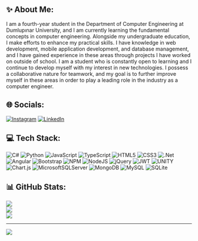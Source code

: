 ## ✨ About Me:
I am a fourth-year student in the Department of Computer Engineering at Dumlupınar University, and I am currently learning the fundamental concepts in computer engineering. Alongside my undergraduate education, I make efforts to enhance my practical skills. I have knowledge in web development, mobile application development, and database management, and I have gained experience in these areas through projects I have worked on outside of school. I am a student who is constantly open to learning and I continue to develop myself with my interest in new technologies. I possess a collaborative nature for teamwork, and my goal is to further improve myself in these areas in order to play a leading role in the industry as a computer engineer.

## 🌐 Socials:
[![Instagram](https://img.shields.io/badge/Instagram-%23E4405F.svg?logo=Instagram&logoColor=white)](https://instagram.com/yagcifrkn) [![LinkedIn](https://img.shields.io/badge/LinkedIn-%230077B5.svg?logo=linkedin&logoColor=white)](https://linkedin.com/in/furkanyagci) 

## 💻 Tech Stack:
![C#](https://img.shields.io/badge/c%23-%23239120.svg?style=for-the-badge&logo=c-sharp&logoColor=white) ![Python](https://img.shields.io/badge/python-3670A0?style=for-the-badge&logo=python&logoColor=ffdd54) ![JavaScript](https://img.shields.io/badge/javascript-%23323330.svg?style=for-the-badge&logo=javascript&logoColor=%23F7DF1E) ![TypeScript](https://img.shields.io/badge/typescript-%23007ACC.svg?style=for-the-badge&logo=typescript&logoColor=white) ![HTML5](https://img.shields.io/badge/html5-%23E34F26.svg?style=for-the-badge&logo=html5&logoColor=white) ![CSS3](https://img.shields.io/badge/css3-%231572B6.svg?style=for-the-badge&logo=css3&logoColor=white) ![.Net](https://img.shields.io/badge/.NET-5C2D91?style=for-the-badge&logo=.net&logoColor=white) ![Angular](https://img.shields.io/badge/angular-%23DD0031.svg?style=for-the-badge&logo=angular&logoColor=white) ![Bootstrap](https://img.shields.io/badge/bootstrap-%23563D7C.svg?style=for-the-badge&logo=bootstrap&logoColor=white) ![NPM](https://img.shields.io/badge/NPM-%23000000.svg?style=for-the-badge&logo=npm&logoColor=white) ![NodeJS](https://img.shields.io/badge/node.js-6DA55F?style=for-the-badge&logo=node.js&logoColor=white) ![jQuery](https://img.shields.io/badge/jquery-%230769AD.svg?style=for-the-badge&logo=jquery&logoColor=white) ![JWT](https://img.shields.io/badge/JWT-black?style=for-the-badge&logo=JSON%20web%20tokens) ![UNITY](https://img.shields.io/badge/Unity-%2320232a.svg?style=for-the-badge&logo=unity&logoColor=white) ![Chart.js](https://img.shields.io/badge/chart.js-F5788D.svg?style=for-the-badge&logo=chart.js&logoColor=white) ![MicrosoftSQLServer](https://img.shields.io/badge/Microsoft%20SQL%20Sever-CC2927?style=for-the-badge&logo=microsoft%20sql%20server&logoColor=white) ![MongoDB](https://img.shields.io/badge/MongoDB-%234ea94b.svg?style=for-the-badge&logo=mongodb&logoColor=white) ![MySQL](https://img.shields.io/badge/mysql-%2300f.svg?style=for-the-badge&logo=mysql&logoColor=white) ![SQLite](https://img.shields.io/badge/sqlite-%2307405e.svg?style=for-the-badge&logo=sqlite&logoColor=white)

## 📊 GitHub Stats:
![](https://github-readme-streak-stats.herokuapp.com/?user=yagcifurkan&theme=radical&hide_border=false)<br/>
![](https://github-readme-stats.vercel.app/api?username=yagcifurkan&theme=radical&hide_border=false&include_all_commits=true&count_private=true)<br/>
![](https://github-readme-stats.vercel.app/api/top-langs/?username=yagcifurkan&theme=radical&hide_border=false&include_all_commits=true&count_private=true&layout=compact)

---
[![](https://visitcount.itsvg.in/api?id=yagcifurkan&icon=5&color=10)](https://visitcount.itsvg.in)
